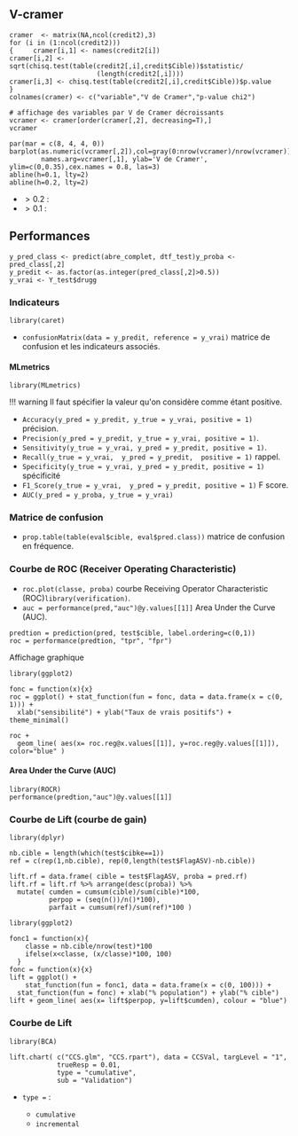 ## V-cramer

```
cramer  <- matrix(NA,ncol(credit2),3)
for (i in (1:ncol(credit2)))
{     cramer[i,1] <- names(credit2[i])
cramer[i,2] <- sqrt(chisq.test(table(credit2[,i],credit$Cible))$statistic/
                      (length(credit2[,i])))
cramer[i,3] <- chisq.test(table(credit2[,i],credit$Cible))$p.value
}
colnames(cramer) <- c("variable","V de Cramer","p-value chi2")

# affichage des variables par V de Cramer décroissants
vcramer <- cramer[order(cramer[,2], decreasing=T),]
vcramer

par(mar = c(8, 4, 4, 0))
barplot(as.numeric(vcramer[,2]),col=gray(0:nrow(vcramer)/nrow(vcramer)),
        names.arg=vcramer[,1], ylab='V de Cramer', ylim=c(0,0.35),cex.names = 0.8, las=3)
abline(h=0.1, lty=2)
abline(h=0.2, lty=2)
```

* $\gt 0.2$ :
* $\gt 0.1$ :

## Performances

```
y_pred_class <- predict(abre_complet, dtf_test)y_proba <- pred_class[,2]
y_predit <- as.factor(as.integer(pred_class[,2]>0.5))
y_vrai <- Y_test$drugg
```

### Indicateurs

`library(caret)`

* `confusionMatrix(data = y_predit, reference = y_vrai)` matrice de confusion et les indicateurs associés.

#### MLmetrics

`library(MLmetrics)`

!!! warning 
	Il faut spécifier la valeur qu'on considère comme étant positive.
 
* `Accuracy(y_pred = y_predit, y_true = y_vrai, positive = 1)` précision.
* `Precision(y_pred = y_predit, y_true = y_vrai, positive = 1)`.
* `Sensitivity(y_true = y_vrai, y_pred = y_predit, positive = 1)`.
* `Recall(y_true = y_vrai,  y_pred = y_predit,  positive = 1)` rappel.
* `Specificity(y_true = y_vrai, y_pred = y_predit, positive = 1)` spécificité
* `F1_Score(y_true = y_vrai,  y_pred = y_predit, positive = 1)` F score.
* `AUC(y_pred = y_proba, y_true = y_vrai)` 

### Matrice de confusion

* `prop.table(table(eval$cible, eval$pred.class))` matrice de confusion en fréquence.

### Courbe de ROC (Receiver Operating Characteristic)

* `roc.plot(classe, proba)` courbe Receiving Operator Characteristic (ROC)`library(verification)`.
* `auc = performance(pred,"auc")@y.values[[1]]` Area Under the Curve (AUC).

```
predtion = prediction(pred, test$cible, label.ordering=c(0,1))
roc = performance(predtion, "tpr", "fpr")
```

Affichage graphique 
``` 
library(ggplot2)

fonc = function(x){x}
roc = ggplot() + stat_function(fun = fonc, data = data.frame(x = c(0, 1))) +
  xlab("sensibilité") + ylab("Taux de vrais positifs") + theme_minimal()

roc +
  geom_line( aes(x= roc.reg@x.values[[1]], y=roc.reg@y.values[[1]]), color="blue" )
``` 

#### Area Under the Curve (AUC)

```
library(ROCR)
performance(predtion,"auc")@y.values[[1]]
```

### Courbe de Lift (courbe de gain)

```
library(dplyr)

nb.cible = length(which(test$cibke==1))
ref = c(rep(1,nb.cible), rep(0,length(test$FlagASV)-nb.cible))

lift.rf = data.frame( cible = test$FlagASV, proba = pred.rf)
lift.rf = lift.rf %>% arrange(desc(proba)) %>%
  mutate( cumden = cumsum(cible)/sum(cible)*100,
          perpop = (seq(n())/n()*100),
          parfait = cumsum(ref)/sum(ref)*100 )
```

```
library(ggplot2)

fonc1 = function(x){
    classe = nb.cible/nrow(test)*100
    ifelse(x<classe, (x/classe)*100, 100)
  }
fonc = function(x){x}
lift = ggplot() + 
	stat_function(fun = fonc1, data = data.frame(x = c(0, 100))) +
  stat_function(fun = fonc) + xlab("% population") + ylab("% cible")
lift + geom_line( aes(x= lift$perpop, y=lift$cumden), colour = "blue")
```

### Courbe de Lift

`library(BCA)`

```
lift.chart( c("CCS.glm", "CCS.rpart"), data = CCSVal, targLevel = "1", 
            trueResp = 0.01,
            type = "cumulative",
            sub = "Validation")
```

* `type =` : 

    * `cumulative`
    * `incremental` 
